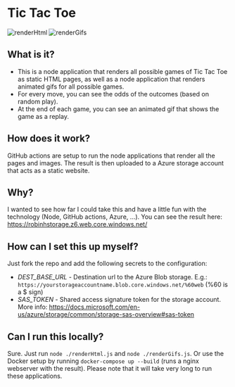 # Tic Tac Toe

![renderHtml](https://github.com/hermanussen/tictactoe/workflows/renderHtml/badge.svg) ![renderGifs](https://github.com/hermanussen/tictactoe/workflows/renderGifs/badge.svg)

## What is it?

- This is a node application that renders all possible games of Tic Tac Toe as static HTML pages, as well as a node application that renders animated gifs for all possible games.
- For every move, you can see the odds of the outcomes (based on random play).
- At the end of each game, you can see an animated gif that shows the game as a replay.

## How does it work?

GitHub actions are setup to run the node applications that render all the pages and images. The result is then uploaded to a Azure storage account that acts as a static website.

## Why?

I wanted to see how far I could take this and have a little fun with the technology (Node, GitHub actions, Azure, ...). You can see the result here: https://robinhstorage.z6.web.core.windows.net/

## How can I set this up myself?

Just fork the repo and add the following secrets to the configuration:

- *DEST_BASE_URL* - Destination url to the Azure Blob storage. E.g.: `https://yourstorageaccountname.blob.core.windows.net/%60web` (%60 is a $ sign)
- *SAS_TOKEN* - Shared access signature token for the storage account. More info: https://docs.microsoft.com/en-us/azure/storage/common/storage-sas-overview#sas-token

## Can I run this locally?

Sure. Just run `node ./renderHtml.js` and `node ./renderGifs.js`. Or use the Docker setup by running `docker-compose up --build` (runs a nginx webserver with the result). Please note that it will take very long to run these applications.